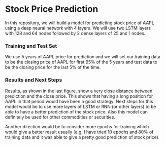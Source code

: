 # Stock Price Prediction
In this repository, we will build a model for predicting stock price of AAPL using a deep neural network with 4 layers. We will use two LSTM layers with 128 and 64 nodes followed by 2 dense layers of 25 and 1 nodes. 

### Training and Test Set
We use 5 years of AAPL price for prediction and we will set our training data to be the closing price of AAPL for first 95% of the 5 years and  test data to be the closing price for the last 5% of the time. 

### Results and Next Steps
Results, as shown in the last figure, show a very close distance between prediction and the close price. This shows that having a long position for AAPL in that period would have been a good strategy. Next steps for this model would be to use more layers of LSTM or RNN (or other layers) to be able to have a better prediction of the stock price. Also this model can definitely be used for other commodities or securities. 

Another direction would be to consider more epochs for training which would give a better result usually (e.g. I have tried 10 epochs and 80% of training data and it was able to give a pretty good prediction of stock price).
